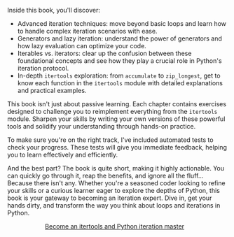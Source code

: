 Inside this book, you'll discover:

 - Advanced iteration techniques: move beyond basic loops and learn how to handle complex iteration scenarios with ease.
 - Generators and lazy iteration: understand the power of generators and how lazy evaluation can optimize your code.
 - Iterables vs. iterators: clear up the confusion between these foundational concepts and see how they play a crucial role in Python's iteration protocol.
 - In-depth `itertools` exploration: from `accumulate` to `zip_longest`, get to know each function in the `itertools` module with detailed explanations and practical examples.

This book isn't just about passive learning.
Each chapter contains exercises designed to challenge you to reimplement everything from the `itertools` module.
Sharpen your skills by writing your own versions of these powerful tools and solidify your understanding through hands-on practice.

To make sure you're on the right track, I've included automated tests to check your progress.
These tests will give you immediate feedback, helping you to learn effectively and efficiently.

And the best part?
The book is quite short, making it highly actionable.
You can quickly go through it, reap the benefits, and ignore all the fluff...
Because there isn't any.
Whether you're a seasoned coder looking to refine your skills or a curious learner eager to explore the depths of Python, this book is your gateway to becoming an iteration expert.
Dive in, get your hands dirty, and transform the way you think about loops and iterations in Python.

<div style="display:flex; justify-content:center;">
    <a href="https://mathspp.gumroad.com/l/little-book-itertools/?wanted=true" target="_blank" class="btn" style="margin-right: 1em;">Become an itertools and Python iteration master</a>
</div>

